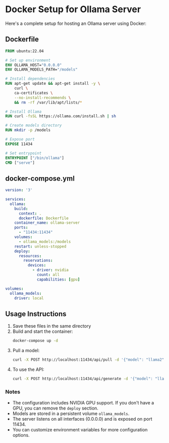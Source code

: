# Docker Setup for Ollama Server

Here's a complete setup for hosting an Ollama server using Docker:

## Dockerfile

```dockerfile
FROM ubuntu:22.04

# Set up environment
ENV OLLAMA_HOST="0.0.0.0"
ENV OLLAMA_MODELS_PATH="/models"

# Install dependencies
RUN apt-get update && apt-get install -y \
    curl \
    ca-certificates \
    --no-install-recommends \
    && rm -rf /var/lib/apt/lists/*

# Install Ollama
RUN curl -fsSL https://ollama.com/install.sh | sh

# Create models directory
RUN mkdir -p /models

# Expose port
EXPOSE 11434

# Set entrypoint
ENTRYPOINT ["/bin/ollama"]
CMD ["serve"]
```

## docker-compose.yml

```yaml
version: '3'

services:
  ollama:
    build:
      context: .
      dockerfile: Dockerfile
    container_name: ollama-server
    ports:
      - "11434:11434"
    volumes:
      - ollama_models:/models
    restart: unless-stopped
    deploy:
      resources:
        reservations:
          devices:
            - driver: nvidia
              count: all
              capabilities: [gpu]

volumes:
  ollama_models:
    driver: local
```

## Usage Instructions

1. Save these files in the same directory
2. Build and start the container:
   ```bash
   docker-compose up -d
   ```
3. Pull a model:
   ```bash
   curl -X POST http://localhost:11434/api/pull -d '{"model": "llama2"}'
   ```
4. To use the API:
   ```bash
   curl -X POST http://localhost:11434/api/generate -d '{"model": "llama2", "prompt": "Hello, world!"}'
   ```

### Notes

- The configuration includes NVIDIA GPU support. If you don't have a GPU, you can remove the `deploy` section.
- Models are stored in a persistent volume `ollama_models`.
- The server listens on all interfaces (0.0.0.0) and is exposed on port 11434.
- You can customize environment variables for more configuration options.